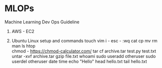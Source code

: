 # MLOPs
Machine Learning Dev Ops Guideline

1. AWS - EC2

2. Ubuntu Linux setup and commands
touch   vim i - esc - :wq   cat   cp   mv   rm    man ls    htop    
chmod - https://chmod-calculator.com/
tar cf archive.tar test.py test.txt    untar -xvf archive.tar    gzip file.txt    whoami    sudo useradd otheruser    sudo userdel otheruser    date    time    echo "Hello"    head hello.txt    tail hello.txt
